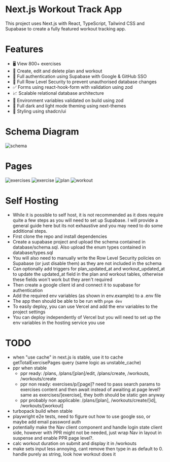 # Next.js Workout Track App

This project uses Next.js with React, TypeScript, Tailwind CSS and Supabase to create a fully featured workout tracking app.

# Features

- 🖥️ View 800+ exercises
- 📝 Create, edit and delete plan and workout
- 🔑 Full authentication using Supabase with Google & GitHub SSO
- 🔐 Full Row Level Security to prevent unauthorised database changes
- ✅ Forms using react-hook-form with validation using zod
- 📈 Scalable relational database architecture
- 📣 Environment variables validated on build using zod
- 🌙 Full dark and light mode theming using next-themes
- 👾 Styling using shadcn/ui

# Schema Diagram

![schema](https://github.com/user-attachments/assets/a463e272-bc35-4398-9197-7014cb58685b)

# Pages

![exercises](https://github.com/user-attachments/assets/c91b8e2d-da2c-45de-adc4-1540babfa29d)
![exercise](https://github.com/user-attachments/assets/972d639b-24d5-4e54-b580-b4833b9b558d)
![plan](https://github.com/user-attachments/assets/78e94d14-d75b-425f-9c8b-b2b26428079a)
![workout](https://github.com/user-attachments/assets/9b8c2ddb-0ef9-4498-9b11-5ef191d82dc1)

# Self Hosting

- While it is possible to self host, it is not recommended as it does require quite a few steps as you will need to set up Supabase. I will provide a general guide here but its not exhaustive and you may need to do some additional steps.
- First clone the repo and install dependencies
- Create a supabase project and upload the schema contained in database/schema.sql. Also upload the enum types contained in database/types.sql
- You will also need to manually write the Row Level Security policies on Supabase (or just disable them) as they are not included in the schema
- Can optionally add triggers for plan_updated_at and workout_updated_at to update the updated_at field in the plan and workout tables, otherwise these fields won't work but they aren't required
- Then create a google client id and connect it to supabase for authentication
- Add the required env variables (as shown in env.example) to a .env file
- The app then should be able to be run with `pnpm dev`
- To easily deploy, you can use Vercel and add the env variables to the project settings
- You can deploy independently of Vercel but you will need to set up the env variables in the hosting service you use

# TODO

- when "use cache" in next.js is stable, use it to cache getTotalExercisePages query (same logic as unstable_cache)
- ppr when stable
  - ppr ready: /plans, /plans/[plan]/edit, /plans/create, /workouts, /workouts/create
  - ppr non ready: exercises/p/[page]? need to pass search params to exercises content and then await instead of awaiting at page level? same as exercises/[exercise], they both should be static gen anyway
  - ppr probably non applicable: /plans/[plan], /workouts/create/[id], /workouts/[workout]
- turbopack build when stable
- playwright e2e tests, need to figure out how to use google sso, or maybe add email password auth
- potentially make the Nav client component and handle login state client side, however with PPR might not be needed, just wrap Nav in layout in suspense and enable PPR page level?.
- calc workout duration on submit and display it in /workouts
- make sets input less annoying, cant remove then type in as default to 0. handle purely as string, look how workout does it
